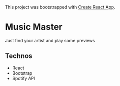 This project was bootstrapped with [Create React App](https://github.com/facebookincubator/create-react-app).

# Music Master
Just find your artist and play some previews

## Technos
  - React
  - Bootstrap
  - Spotify API